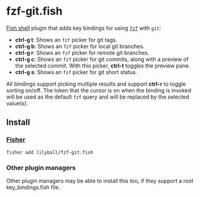 # fzf-git.fish

[Fish shell][] plugin that adds key bindings for using [`fzf`][fzf] with `git`:

* **ctrl-g t**: Shows an `fzf` picker for git tags.
* **ctrl-g b**: Shows an `fzf` picker for local git branches.
* **ctrl-g r**: Shows an `fzf` picker for remote git branches.
* **ctrl-g c**: Shows an `fzf` picker for git commits, along with a preview of the selected commit.
  With this picker, **ctrl-t** toggles the preview pane.
* **ctrl-g s**: Shows an `fzf` picker for git short status.

All bindings support picking multiple results and support **ctrl-r** to toggle sorting on/off. The
token that the cursor is on when the binding is invoked will be used as the default `fzf` query and
will be replaced by the selected value(s).

[Fish shell]: http://fishshell.com
[fzf]: https://github.com/junegunn/fzf

## Install

### [Fisher](https://github.com/jorgebucaran/fisher)

```fish
fisher add lilyball/fzf-git.fish
```

### Other plugin managers

Other plugin managers may be able to install this too, if they support a root key_bindings.fish
file.
